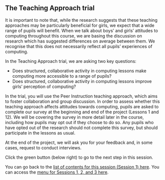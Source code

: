 ## The Teaching Approach trial

It is important to note that, while the research suggests that these teaching approaches may be particularly beneficial for girls, we expect that a wide range of pupils will benefit. When we talk about boys’ and girls’ attitudes to computing throughout this course, we are basing the discussion on research which has suggested differences on average between them. We recognise that this does not necessarily reflect all pupils’ experiences of computing.

In the Teaching Approach trial, we are asking two key questions:

+ Does structured, collaborative activity in computing lessons make computing more accessible to a range of pupils?
+ Does structured, collaborative activity in computing lessons improve girls’ perception of computing?

In the trial, you will use the Peer Instruction teaching approach, which aims to foster collaboration and group discussion. In order to assess whether this teaching approach affects attitudes towards computing, pupils are asked to complete our survey at the beginning and end of the project (Lessons 1 and 12). We will be covering the survey in more detail later in the course, including how pupils may opt out if they choose to do so. Any pupils who have opted out of the research should not complete this survey, but should participate in the lessons as usual.

At the end of the project, we will ask you for your feedback and, in some cases, request to conduct interviews.


Click the green button (below right) to go to the next step in this session.

You can go back to the [list of contents for this session (Session 1) here](https://projects.raspberrypi.org/en/projects/).
You can access the [menu for Sessions 1, 2, and 3 here](https://projects.raspberrypi.org/en/pathways/).
